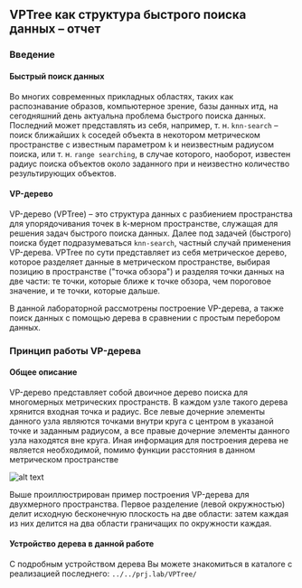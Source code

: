## VPTree как структура быстрого поиска данных – отчет

### Введение

#### Быстрый поиск данных

Во многих современных прикладных областях, таких как распознавание образов, компьютерное зрение, базы данных итд, на сегодняшний день актуальна проблема быстрого поиска данных. Последний может представлять из себя, например, т. н. `knn-search` – поиск ближайших `k` соседей объекта в некотором метрическом пространстве с известным параметром `k` и неизвестным радиусом поиска, или т. н. `range searching`, в случае которого, наоборот, известен радиус поиска объектов около заданного при и неизвестно количество результирующих объектов. 

#### VP-дерево
VP-дерево (VPTree) – это структура данных с разбиением пространства для упорядочивания точек в k-мерном пространстве, служащая для решения задач быстрого поиска данных. Далее под задачей (быстрого) поиска будет подразумеваться `knn-search`, частный случай применения VP-дерева. VPTree по сути представляет из себя метрическое дерево, которое разделяет данные в метрическом пространстве, выбирая позицию в пространстве ("точка обзора") и разделяя точки данных на две части: те точки, которые ближе к точке обзора, чем пороговое значение, и те точки, которые дальше.

В данной лабораторной рассмотрены построение VP-дерева, а также поиск данных с помощью дерева в сравнении с простым перебором данных. 

### Принцип работы VP-дерева
#### Общее описание
VP-дерево представляет собой двоичное дерево поиска для многомерных метрических пространств. В каждом узле такого дерева хрянится входная точка и радиус. Все левые дочерние элементы данного узла являются точками внутри круга с центром в указаной точке и заданным радиусом, а все правые дочерние элементы данного узла находятся вне круга. Иная информация для построения дерева не является необходимой, помимо функции расстояния в данном метрическом пространстве

![alt text](plots/2dtree.png "Title")

Выше проиллюстрирован пример построения VP-дерева для двухмерного пространства. Первое разделение (левой окружностью) делит исходную бесконечную плоскость на две области: затем каждая из них делится на два области граничащих по окружности каждая. 

#### Устройство дерева в данной работе


С подробным устройством дерева Вы можете знакомиться в каталоге с реализацией последнего: `../../prj.lab/VPTree/`
